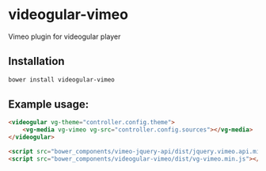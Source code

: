 # videogular-vimeo
Vimeo plugin for videogular player

## Installation
```sh
bower install videogular-vimeo
```


## Example usage:

```html
<videogular vg-theme="controller.config.theme">
    <vg-media vg-vimeo vg-src="controller.config.sources"></vg-media>
</videogular>
```
```html
<script src="bower_components/vimeo-jquery-api/dist/jquery.vimeo.api.min.js"></script>
<script src="bower_components/videogular-vimeo/dist/vg-vimeo.min.js"></script>
```